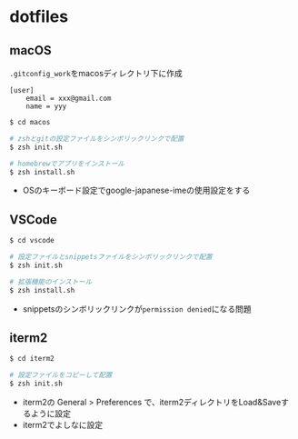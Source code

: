# dotfiles

## macOS

`.gitconfig_work`をmacosディレクトリ下に作成

```
[user]
	email = xxx@gmail.com
	name = yyy
```

```zsh
$ cd macos

# zshとgitの設定ファイルをシンボリックリンクで配置
$ zsh init.sh

# homebrewでアプリをインストール
$ zsh install.sh
```

- OSのキーボード設定でgoogle-japanese-imeの使用設定をする

## VSCode

```zsh
$ cd vscode

# 設定ファイルとsnippetsファイルをシンボリックリンクで配置
$ zsh init.sh

# 拡張機能のインストール
$ zsh install.sh
```

- snippetsのシンボリックリンクが`permission denied`になる問題

## iterm2

```zsh
$ cd iterm2

# 設定ファイルをコピーして配置
$ zsh init.sh
```

- iterm2の General > Preferences で、iterm2ディレクトリをLoad&Saveするように設定
- iterm2でよしなに設定
